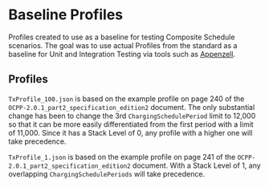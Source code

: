 # Baseline Profiles

Profiles created to use as a baseline for testing Composite Schedule scenarios.
The goal was to use actual Profiles from the standard as a baseline for Unit
and Integration Testing via tools such as
[Appenzell](https://github.com/US-JOET/appenzell).

## Profiles

`TxProfile_100.json` is based on the example profile on page 240 of the
`OCPP-2.0.1_part2_specification_edition2` document. The only substantial change
has been to change the 3rd `ChargingSchedulePeriod` limit to 12,000 so that it
can be more easily differentiated from the first period with a limit of 11,000.
Since it has a Stack Level of 0, any profile with a higher one will take
precedence.

`TxProfile_1.json` is based on the example profile on page 241 of the
`OCPP-2.0.1_part2_specification_edition2` document. With a Stack Level of 1,
any overlapping `ChargingSchedulePeriods` will take precedence.
